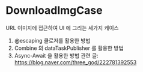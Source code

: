 # DownloadImgCase
URL 이미지에 접근하여 UI 에 그리는 세가지 케이스
1. @escaping 클로저를 활용한 방법
2. Combine 의 dataTaskPublisher 를 활용한 방법
3. Async-Await 을 활용한 방법
관련 글:
https://blog.naver.com/three_god/222781392553
